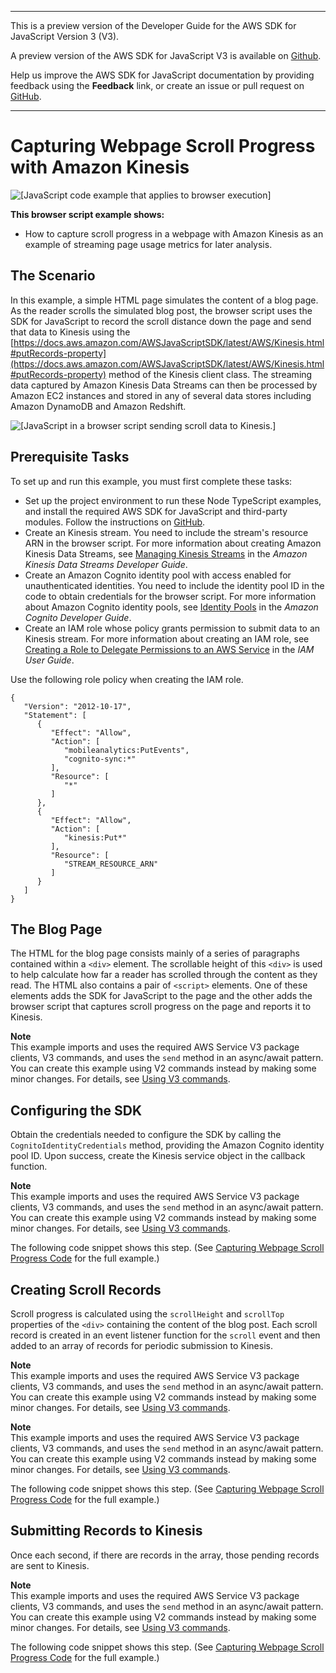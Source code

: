 --------

This is a preview version of the Developer Guide for the AWS SDK for JavaScript Version 3 \(V3\)\.

A preview version of the AWS SDK for JavaScript V3 is available on [Github](https://github.com/aws/aws-sdk-js-v3)\.

Help us improve the AWS SDK for JavaScript documentation by providing feedback using the **Feedback** link, or create an issue or pull request on [GitHub](https://github.com/awsdocs/aws-sdk-for-javascript-v3)\.

--------

# Capturing Webpage Scroll Progress with Amazon Kinesis<a name="kinesis-examples-capturing-page-scrolling"></a>

![\[JavaScript code example that applies to browser execution\]](http://docs.aws.amazon.com/sdk-for-javascript/v3/developer-guide/images/browsericon.png)

**This browser script example shows:**
+ How to capture scroll progress in a webpage with Amazon Kinesis as an example of streaming page usage metrics for later analysis\.

## The Scenario<a name="kinesis-examples-capturing-page-scrolling-scenario"></a>

In this example, a simple HTML page simulates the content of a blog page\. As the reader scrolls the simulated blog post, the browser script uses the SDK for JavaScript to record the scroll distance down the page and send that data to Kinesis using the [https://docs.aws.amazon.com/AWSJavaScriptSDK/latest/AWS/Kinesis.html#putRecords-property](https://docs.aws.amazon.com/AWSJavaScriptSDK/latest/AWS/Kinesis.html#putRecords-property) method of the Kinesis client class\. The streaming data captured by Amazon Kinesis Data Streams can then be processed by Amazon EC2 instances and stored in any of several data stores including Amazon DynamoDB and Amazon Redshift\.

![\[JavaScript in a browser script sending scroll data to Kinesis.\]](http://docs.aws.amazon.com/sdk-for-javascript/v3/developer-guide/images/kinesis-examples.png)

## Prerequisite Tasks<a name="kinesis-examples-capturing-page-scrolling-prerequisites"></a>

To set up and run this example, you must first complete these tasks:
+ Set up the project environment to run these Node TypeScript examples, and install the required AWS SDK for JavaScript and third\-party modules\. Follow the instructions on [GitHub](https://github.com/awsdocs/aws-doc-sdk-examples/blob/master/javascriptv3/example_code/kinesis/README.md)\.
+ Create an Kinesis stream\. You need to include the stream's resource ARN in the browser script\. For more information about creating Amazon Kinesis Data Streams, see [Managing Kinesis Streams](https://docs.aws.amazon.com/streams/latest/dev/working-with-streams.html) in the *Amazon Kinesis Data Streams Developer Guide*\.
+ Create an Amazon Cognito identity pool with access enabled for unauthenticated identities\. You need to include the identity pool ID in the code to obtain credentials for the browser script\. For more information about Amazon Cognito identity pools, see [Identity Pools](https://docs.aws.amazon.com/cognito/latest/developerguide/identity-pools.html) in the *Amazon Cognito Developer Guide*\.
+ Create an IAM role whose policy grants permission to submit data to an Kinesis stream\. For more information about creating an IAM role, see [Creating a Role to Delegate Permissions to an AWS Service](https://docs.aws.amazon.com/IAM/latest/UserGuide/id_roles_create_for-service.html) in the *IAM User Guide*\.

Use the following role policy when creating the IAM role\.

```
{
   "Version": "2012-10-17",
   "Statement": [
      {
         "Effect": "Allow",
         "Action": [
            "mobileanalytics:PutEvents",
            "cognito-sync:*"
         ],
         "Resource": [
            "*"
         ]
      },
      {
         "Effect": "Allow",
         "Action": [
            "kinesis:Put*"
         ],
         "Resource": [
            "STREAM_RESOURCE_ARN"
         ]
      }
   ]
}
```

## The Blog Page<a name="kinesis-examples-capturing-page-scrolling-html"></a>

The HTML for the blog page consists mainly of a series of paragraphs contained within a `<div>` element\. The scrollable height of this `<div>` is used to help calculate how far a reader has scrolled through the content as they read\. The HTML also contains a pair of `<script>` elements\. One of these elements adds the SDK for JavaScript to the page and the other adds the browser script that captures scroll progress on the page and reports it to Kinesis\.

**Note**  
This example imports and uses the required AWS Service V3 package clients, V3 commands, and uses the `send` method in an async/await pattern\. You can create this example using V2 commands instead by making some minor changes\. For details, see [Using V3 commands](welcome.md#using_v3_commands)\.

## Configuring the SDK<a name="kinesis-examples-capturing-page-scrolling-configure-sdk"></a>

Obtain the credentials needed to configure the SDK by calling the `CognitoIdentityCredentials` method, providing the Amazon Cognito identity pool ID\. Upon success, create the Kinesis service object in the callback function\.

**Note**  
This example imports and uses the required AWS Service V3 package clients, V3 commands, and uses the `send` method in an async/await pattern\. You can create this example using V2 commands instead by making some minor changes\. For details, see [Using V3 commands](welcome.md#using_v3_commands)\.

The following code snippet shows this step\. \(See [Capturing Webpage Scroll Progress Code](kinesis-examples-capturing-page-scrolling-full.md) for the full example\.\)

## Creating Scroll Records<a name="kinesis-examples-capturing-page-scrolling-create-records"></a>

Scroll progress is calculated using the `scrollHeight` and `scrollTop` properties of the `<div>` containing the content of the blog post\. Each scroll record is created in an event listener function for the `scroll` event and then added to an array of records for periodic submission to Kinesis\.

**Note**  
This example imports and uses the required AWS Service V3 package clients, V3 commands, and uses the `send` method in an async/await pattern\. You can create this example using V2 commands instead by making some minor changes\. For details, see [Using V3 commands](welcome.md#using_v3_commands)\.

**Note**  
This example imports and uses the required AWS Service V3 package clients, V3 commands, and uses the `send` method in an async/await pattern\. You can create this example using V2 commands instead by making some minor changes\. For details, see [Using V3 commands](welcome.md#using_v3_commands)\.

The following code snippet shows this step\. \(See [Capturing Webpage Scroll Progress Code](kinesis-examples-capturing-page-scrolling-full.md) for the full example\.\)

## Submitting Records to Kinesis<a name="kinesis-examples-capturing-page-scrolling-submit-records"></a>

Once each second, if there are records in the array, those pending records are sent to Kinesis\.

**Note**  
This example imports and uses the required AWS Service V3 package clients, V3 commands, and uses the `send` method in an async/await pattern\. You can create this example using V2 commands instead by making some minor changes\. For details, see [Using V3 commands](welcome.md#using_v3_commands)\.

The following code snippet shows this step\. \(See [Capturing Webpage Scroll Progress Code](kinesis-examples-capturing-page-scrolling-full.md) for the full example\.\)